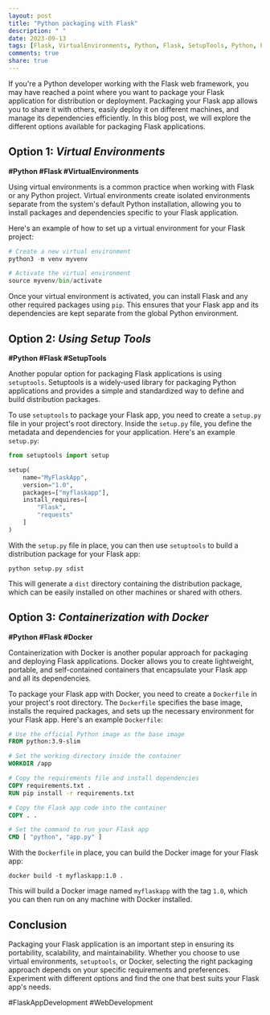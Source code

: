 ```yaml
---
layout: post
title: "Python packaging with Flask"
description: " "
date: 2023-09-13
tags: [Flask, VirtualEnvironments, Python, Flask, SetupTools, Python, Flask, Docker, FlaskAppDevelopment, WebDevelopment]
comments: true
share: true
---
```


If you're a Python developer working with the Flask web framework, you may have reached a point where you want to package your Flask application for distribution or deployment. Packaging your Flask app allows you to share it with others, easily deploy it on different machines, and manage its dependencies efficiently. In this blog post, we will explore the different options available for packaging Flask applications.

## Option 1: *Virtual Environments*

**#Python #Flask #VirtualEnvironments**

Using virtual environments is a common practice when working with Flask or any Python project. Virtual environments create isolated environments separate from the system's default Python installation, allowing you to install packages and dependencies specific to your Flask application.

Here's an example of how to set up a virtual environment for your Flask project:

```python
# Create a new virtual environment
python3 -m venv myvenv

# Activate the virtual environment
source myvenv/bin/activate
```

Once your virtual environment is activated, you can install Flask and any other required packages using `pip`. This ensures that your Flask app and its dependencies are kept separate from the global Python environment.

## Option 2: *Using Setup Tools*

**#Python #Flask #SetupTools**

Another popular option for packaging Flask applications is using `setuptools`. Setuptools is a widely-used library for packaging Python applications and provides a simple and standardized way to define and build distribution packages.

To use `setuptools` to package your Flask app, you need to create a `setup.py` file in your project's root directory. Inside the `setup.py` file, you define the metadata and dependencies for your application. Here's an example `setup.py`:

```python
from setuptools import setup

setup(
    name="MyFlaskApp",
    version="1.0",
    packages=["myflaskapp"],
    install_requires=[
        "Flask",
        "requests"
    ]
)
```

With the `setup.py` file in place, you can then use `setuptools` to build a distribution package for your Flask app:

```shell
python setup.py sdist
```

This will generate a `dist` directory containing the distribution package, which can be easily installed on other machines or shared with others.

## Option 3: *Containerization with Docker*

**#Python #Flask #Docker**

Containerization with Docker is another popular approach for packaging and deploying Flask applications. Docker allows you to create lightweight, portable, and self-contained containers that encapsulate your Flask app and all its dependencies.

To package your Flask app with Docker, you need to create a `Dockerfile` in your project's root directory. The `Dockerfile` specifies the base image, installs the required packages, and sets up the necessary environment for your Flask app. Here's an example `Dockerfile`:

```Dockerfile
# Use the official Python image as the base image
FROM python:3.9-slim

# Set the working directory inside the container
WORKDIR /app

# Copy the requirements file and install dependencies
COPY requirements.txt .
RUN pip install -r requirements.txt

# Copy the Flask app code into the container
COPY . .

# Set the command to run your Flask app
CMD [ "python", "app.py" ]
```

With the `Dockerfile` in place, you can build the Docker image for your Flask app:

```shell
docker build -t myflaskapp:1.0 .
```

This will build a Docker image named `myflaskapp` with the tag `1.0`, which you can then run on any machine with Docker installed.

## Conclusion

Packaging your Flask application is an important step in ensuring its portability, scalability, and maintainability. Whether you choose to use virtual environments, `setuptools`, or Docker, selecting the right packaging approach depends on your specific requirements and preferences. Experiment with different options and find the one that best suits your Flask app's needs.

#FlaskAppDevelopment #WebDevelopment